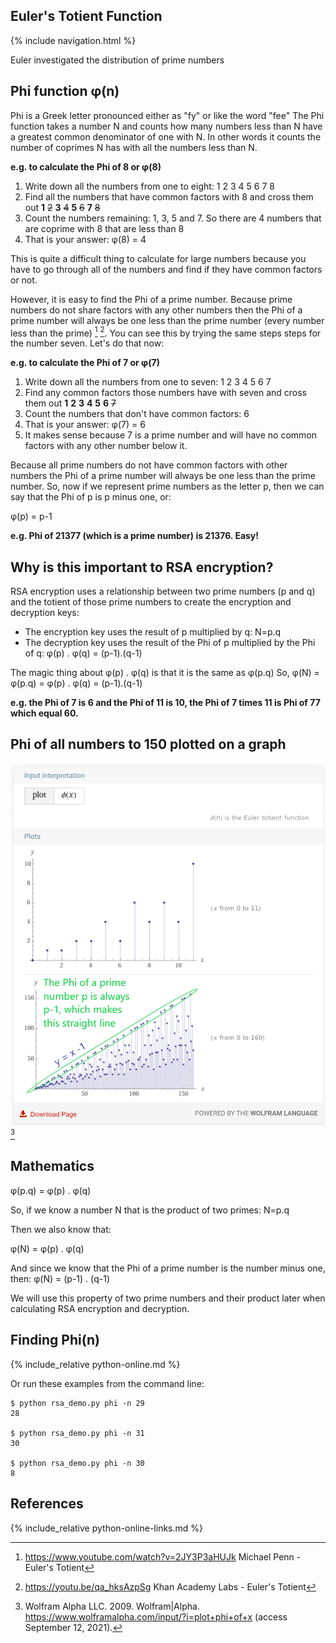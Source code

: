 ## Euler's Totient Function

{% include navigation.html %}

Euler investigated the distribution of prime numbers

## Phi function φ(n)

Phi is a Greek letter pronounced either as "fy" or like the word "fee"
The Phi function takes a number N and counts how many numbers less than N have a greatest common denominator of one with N. In other words it counts the number of coprimes N has with all the numbers less than N.

**e.g. to calculate the Phi of 8 or φ(8)**

1. Write down all the numbers from one to eight:
   1
   2
   3
   4
   5
   6
   7
   8
1. Find all the numbers that have common factors with 8 and cross them out
   **1**
   ~~2~~
   **3**
   ~~4~~
   **5**
   ~~6~~
   **7**
   ~~8~~
1. Count the numbers remaining: 1, 3, 5 and 7. So there are 4 numbers that are coprime with 8 that are less than 8
1. That is your answer: φ(8) = 4

This is quite a difficult thing to calculate for large numbers because you have to go through all of the numbers and find if they have common factors or not.

However, it is easy to find the Phi of a prime number. Because prime numbers do not share factors with any other numbers then the Phi of a prime number will always be one less than the prime number (every number less than the prime) [^penn] [^khan]. You can see this by trying the same steps steps for the number seven. Let's do that now:

**e.g. to calculate the Phi of 7 or φ(7)**

1. Write down all the numbers from one to seven:
   1
   2
   3
   4
   5
   6
   7
1. Find any common factors those numbers have with seven and cross them out
   **1**
   **2**
   **3**
   **4**
   **5**
   **6**
   ~~7~~
1. Count the numbers that don't have common factors: 6
1. That is your answer: φ(7) = 6
1. It makes sense because 7 is a prime number and will have no common factors with any other number below it.

Because all prime numbers do not have common factors with other numbers the Phi of a prime number will always be one less than the prime number. So, now if we represent prime numbers as the letter p, then we can say that the Phi of p is p minus one, or:

φ(p) = p-1

**e.g. Phi of 21377 (which is a prime number) is 21376. Easy!**

## Why is this important to RSA encryption?

RSA encryption uses a relationship between two prime numbers (p and q) and the totient of those prime numbers to create the encryption and decryption keys:

- The encryption key uses the result of p multiplied by q: N=p.q
- The decryption key uses the result of the Phi of p multiplied by the Phi of q: φ(p) . φ(q) = (p-1).(q-1)

The magic thing about φ(p) . φ(q) is that it is the same as φ(p.q)
So, φ(N) = φ(p.q) = φ(p) . φ(q) = (p-1).(q-1)

**e.g. the Phi of 7 is 6 and the Phi of 11 is 10, the Phi of 7 times 11 is Phi of 77 which equal 60.**

## Phi of all numbers to 150 plotted on a graph

![Integers, Factoring and Prime Numbers](./images/plot-phi-of-x-annotated.png)
[^wolfram]

## Mathematics

φ(p.q) = φ(p) . φ(q)

So, if we know a number N that is the product of two primes:
N=p.q

Then we also know that:

φ(N) = φ(p) . φ(q)

And since we know that the Phi of a prime number is the number minus one, then:
φ(N) = (p-1) . (q-1)

We will use this property of two prime numbers and their product later when calculating RSA encryption and decryption.

## Finding Phi(n)

{% include_relative python-online.md %}

Or run these examples from the command line:

```
$ python rsa_demo.py phi -n 29
28

$ python rsa_demo.py phi -n 31
30

$ python rsa_demo.py phi -n 30
8

```

## References

[^khan]: <https://youtu.be/qa_hksAzpSg> Khan Academy Labs - Euler's Totient
[^penn]: <https://www.youtube.com/watch?v=2JY3P3aHUJk> Michael Penn - Euler's Totient
[^wolfram]: Wolfram Alpha LLC. 2009. Wolfram\|Alpha. <https://www.wolframalpha.com/input/?i=plot+phi+of+x> (access September 12, 2021).

{% include_relative python-online-links.md %}
